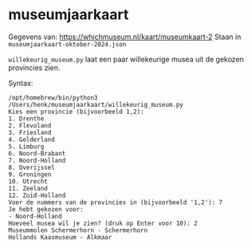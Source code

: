 # museumjaarkaart

Gegevens van: https://whichmuseum.nl/kaart/museumkaart-2
Staan in `museumjaarkaart-oktober-2024.json`

`willekeurig_museum.py` laat een paar willekeurige musea uit de gekozen provincies zien.

Syntax:
```
/opt/homebrew/bin/python3 /Users/henk/museumjaarkaart/willekeurig_museum.py
Kies een provincie (bijvoorbeeld 1,2):
1. Drenthe
2. Flevoland
3. Friesland
4. Gelderland
5. Limburg
6. Noord-Brabant
7. Noord-Holland
8. Overijssel
9. Groningen
10. Utrecht
11. Zeeland
12. Zuid-Holland
Voer de nummers van de provincies in (bijvoorbeeld '1,2'): 7
Je hebt gekozen voor:
- Noord-Holland
Hoeveel musea wil je zien? (druk op Enter voor 10): 2
Museummolen Schermerhorn - Schermerhorn
Hollands Kaasmuseum - Alkmaar
```